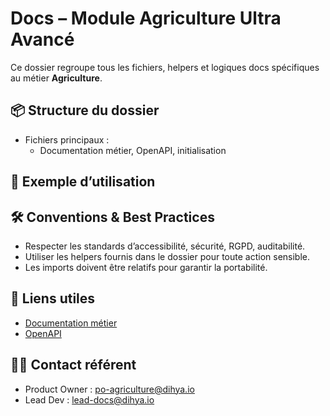 # Docs – Module Agriculture Ultra Avancé

Ce dossier regroupe tous les fichiers, helpers et logiques docs spécifiques au métier **Agriculture**.

## 📦 Structure du dossier
- Fichiers principaux :
  - Documentation métier, OpenAPI, initialisation


## 🚀 Exemple d’utilisation


## 🛠️ Conventions & Best Practices
- Respecter les standards d’accessibilité, sécurité, RGPD, auditabilité.
- Utiliser les helpers fournis dans le dossier pour toute action sensible.
- Les imports doivent être relatifs pour garantir la portabilité.

## 🔗 Liens utiles
- [Documentation métier](../../docs/DOC.md)
- [OpenAPI](../../docs/openapi.yaml)

## 👩‍💻 Contact référent
- Product Owner : po-agriculture@dihya.io
- Lead Dev : lead-docs@dihya.io